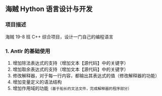 ## 海贼 Hython 语言设计与开发

### 项目描述

海贼 19-8 班 C++ 综合项目，设计一门自己的编程语言



### 1. Antlr 的基础使用

1. 增加除法表达式的支持（增加文本【源代码】中的关键字）
2. 增加取余表达式的支持（增加文本【源代码】中的关键字）
3. 修改解释器，对于每一行内容，都输出其表达式的值（修改解释器的功能）
4. 增加变量定义的语法结构
5. 增加作用域的功能`（基于船长的文法文件，完成解释器的程序部分）`